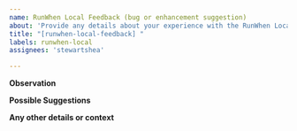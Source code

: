 ```yaml
---
name: RunWhen Local Feedback (bug or enhancement suggestion)
about: 'Provide any details about your experience with the RunWhen Local tool: https://docs.runwhen.com/public/getting-started/runwhen-local '
title: "[runwhen-local-feedback] "
labels: runwhen-local
assignees: 'stewartshea'

---
```

<!--
Note: This is a public repo - please don't share any sensitive information. If you'd like to provide feedback privately or anonymously, please submit this form: https://docs.google.com/forms/d/e/1FAIpQLScuso8SQMdj9d-0VnxxBMcvdZrcZ2M389EbwE355flnkQOUFQ/viewform 
-->
**Observation** 


**Possible Suggestions**


**Any other details or context**